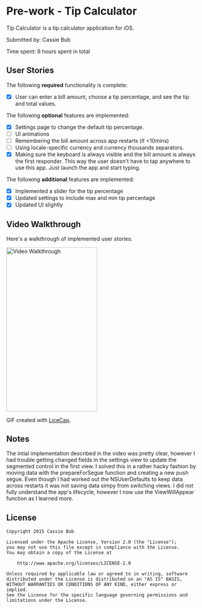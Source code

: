 # Pre-work - Tip Calculator

Tip Calculator is a tip calculator application for iOS.

Submitted by: Cassie Bub

Time spent: 9 hours spent in total

## User Stories

The following **required** functionality is complete:
* [x] User can enter a bill amount, choose a tip percentage, and see the tip and total values.

The following **optional** features are implemented:
* [x] Settings page to change the default tip percentage.
* [ ] UI animations
* [ ] Remembering the bill amount across app restarts (if <10mins)
* [ ] Using locale-specific currency and currency thousands separators.
* [x] Making sure the keyboard is always visible and the bill amount is always the first responder. This way the user doesn't have to tap anywhere to use this app. Just launch the app and start typing.

The following **additional** features are implemented:

* [x] Implemented a slider for the tip percentage
* [x] Updated settings to include max and min tip percentage
* [x] Updated UI slightly

## Video Walkthrough 

Here's a walkthrough of implemented user stories:

<img src='http://i.imgur.com/AS5ceo7.gif' title='Video Walkthrough' width='239.85' height='433.55' alt='Video Walkthrough' />

GIF created with [LiceCap](http://www.cockos.com/licecap/).

## Notes

The intial implementation described in the video was pretty clear, however I had trouble getting changed fields in the settings view to update the segmented control in the first view. I solved this in a rather hacky fashion by moving data with the prepareForSegue function and creating a new push segue. Even though I had worked out the NSUserDefaults to keep data across restarts it was not saving data simpy from switching views. I did not fully understand the app's lifecycle, however I now use the ViewWillAppear function as I learned more. 

## License

    Copyright 2015 Cassie Bub

    Licensed under the Apache License, Version 2.0 (the "License");
    you may not use this file except in compliance with the License.
    You may obtain a copy of the License at

        http://www.apache.org/licenses/LICENSE-2.0

    Unless required by applicable law or agreed to in writing, software
    distributed under the License is distributed on an "AS IS" BASIS,
    WITHOUT WARRANTIES OR CONDITIONS OF ANY KIND, either express or implied.
    See the License for the specific language governing permissions and
    limitations under the License.
